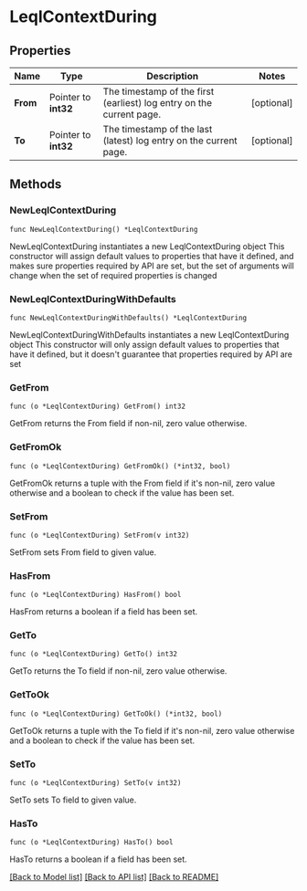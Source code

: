 # LeqlContextDuring

## Properties

Name | Type | Description | Notes
------------ | ------------- | ------------- | -------------
**From** | Pointer to **int32** | The timestamp of the first (earliest) log entry on the current page. | [optional] 
**To** | Pointer to **int32** | The timestamp of the last (latest) log entry on the current page. | [optional] 

## Methods

### NewLeqlContextDuring

`func NewLeqlContextDuring() *LeqlContextDuring`

NewLeqlContextDuring instantiates a new LeqlContextDuring object
This constructor will assign default values to properties that have it defined,
and makes sure properties required by API are set, but the set of arguments
will change when the set of required properties is changed

### NewLeqlContextDuringWithDefaults

`func NewLeqlContextDuringWithDefaults() *LeqlContextDuring`

NewLeqlContextDuringWithDefaults instantiates a new LeqlContextDuring object
This constructor will only assign default values to properties that have it defined,
but it doesn't guarantee that properties required by API are set

### GetFrom

`func (o *LeqlContextDuring) GetFrom() int32`

GetFrom returns the From field if non-nil, zero value otherwise.

### GetFromOk

`func (o *LeqlContextDuring) GetFromOk() (*int32, bool)`

GetFromOk returns a tuple with the From field if it's non-nil, zero value otherwise
and a boolean to check if the value has been set.

### SetFrom

`func (o *LeqlContextDuring) SetFrom(v int32)`

SetFrom sets From field to given value.

### HasFrom

`func (o *LeqlContextDuring) HasFrom() bool`

HasFrom returns a boolean if a field has been set.

### GetTo

`func (o *LeqlContextDuring) GetTo() int32`

GetTo returns the To field if non-nil, zero value otherwise.

### GetToOk

`func (o *LeqlContextDuring) GetToOk() (*int32, bool)`

GetToOk returns a tuple with the To field if it's non-nil, zero value otherwise
and a boolean to check if the value has been set.

### SetTo

`func (o *LeqlContextDuring) SetTo(v int32)`

SetTo sets To field to given value.

### HasTo

`func (o *LeqlContextDuring) HasTo() bool`

HasTo returns a boolean if a field has been set.


[[Back to Model list]](../README.md#documentation-for-models) [[Back to API list]](../README.md#documentation-for-api-endpoints) [[Back to README]](../README.md)


